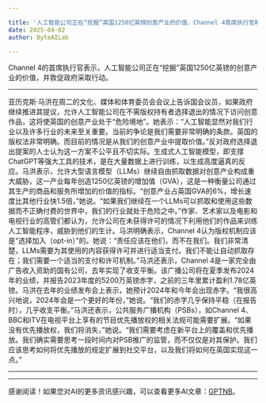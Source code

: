 ```yaml
---

title: '人工智能公司正在“挖掘”英国1250亿英镑创意产业的价值，Channel 4首席执行官称'
date: 2025-04-02
author: ByteAILab

---
```


Channel 4的首席执行官表示，人工智能公司正在“挖掘”英国1250亿英镑的创意产业的价值，并敦促政府采取行动。

---
亚历克斯·马洪在周二的文化、媒体和体育委员会会议上告诉国会议员，如果政府继续推进其提议，允许人工智能公司在不需版权持有者选择退出的情况下访问创意作品，这将使英国的创意产业处于“危险境地”。她表示：“人工智能显然对我们行业以及许多行业的未来至关重要。当前的争论是我们需要非常明确的条款。英国的版权法非常明确。而目前的情况是从我们的创意产业中提取价值。”反对政府选择退出提案的人士认为这一方案不公平且不切实际。生成式人工智能模型，即支撑ChatGPT等强大工具的技术，是在大量数据上进行训练，以生成高度逼真的反应。马洪表示，允许大型语言模型（LLMs）继续自由抓取数据对创意产业构成重大威胁，这一产业每年创造1250亿英镑的增加值（GVA），这是一种衡量公司通过其生产的商品和服务所增加的价值的指标。“创意产业占英国GVA的6%，增长速度比其他行业快1.5倍，”她说。“如果我们继续在一个LLMs可以抓取和使用这些数据而不正确付费的世界中，我们的行业就处于危险之中。”作家、艺术家以及电影和电视行业的高管们都认为，允许公司在未获得许可的情况下利用他们的作品来训练人工智能程序，威胁到他们的生计。马洪明确表示，Channel 4认为版权机制应该是“选择加入（opt-in）”的。她说：“责任应该在他们，而不在我们。我们非常清楚，LLMs需要为其使用的内容获得许可并进行适当支付。我们不能让自动抓取存在；我们需要一个适当的支付和许可机制。”马洪还表示，Channel 4是一家完全由广告收入资助的国有公司，去年实现了收支平衡。该广播公司将在夏季发布2024年的业绩，并报告2023年度的5200万英镑赤字，之前的三年里累计盈利1.78亿英镑。马洪在去年的业绩发布会上表示，她预计2024年和今年会出现赤字。“我很高兴地说，2024年会是一个更好的年份，”她说。“我们的赤字几乎保持平稳（在报告时），几乎收支平衡。”马洪还表示，公共服务广播机构（PSBs），如Channel 4、BBC和ITV在电视平台上享有的节目优先播放权的相关法规可能需要扩展。“如果没有优先播放权，我们将消失，”她说。“我们需要考虑在新平台上的覆盖和优先播放。我们确实需要思考一段时间内对PSB推广的监管，而不仅仅是对其保护。我们应该思考如何将优先播放的规定扩展到社交平台，以及我们将如何在英国实现这一点。”

---
---
感谢阅读！如果您对AI的更多资讯感兴趣，可以查看更多AI文章：[GPTNB](https://gptnb.com)。